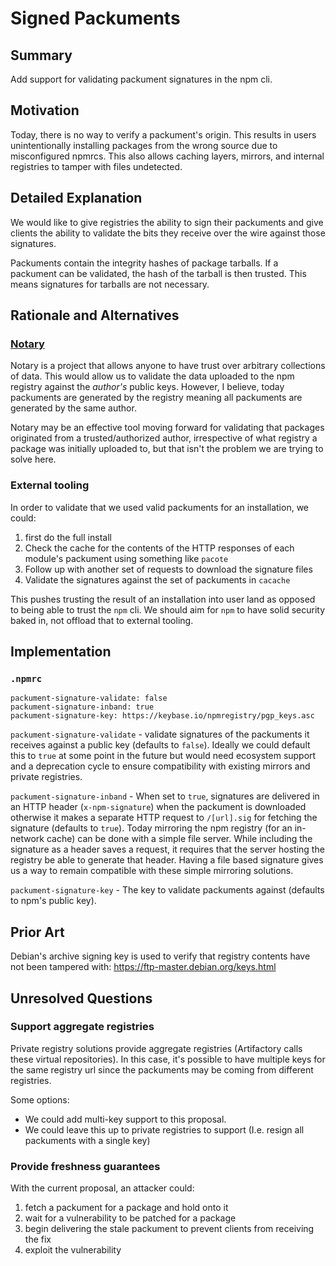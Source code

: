 # Signed Packuments

## Summary

Add support for validating packument signatures in the npm cli.

## Motivation

Today, there is no way to verify a packument's origin. This results in users unintentionally installing packages from the wrong source due to misconfigured npmrcs. This also allows caching layers, mirrors, and internal registries to tamper with files undetected.

## Detailed Explanation

We would like to give registries the ability to sign their packuments and give clients the ability to validate the bits they receive over the wire against those signatures.

Packuments contain the integrity hashes of package tarballs. If a packument can be validated, the hash of the tarball is then trusted. This means signatures for tarballs are not necessary.

## Rationale and Alternatives

### [Notary](https://github.com/theupdateframework/notary)

Notary is a project that allows anyone to have trust over arbitrary collections of data. This would allow us to validate the data uploaded to the npm registry against the _author's_ public keys. However, I believe, today packuments are generated by the registry meaning all packuments are generated by the same author.

Notary may be an effective tool moving forward for validating that packages originated from a trusted/authorized author, irrespective of what registry a package was initially uploaded to, but that isn't the problem we are trying to solve here.

### External tooling

In order to validate that we used valid packuments for an installation, we could:

  1) first do the full install
  2) Check the cache for the contents of the HTTP responses of each module's packument using something like `pacote`
  3) Follow up with another set of requests to download the signature files
  4) Validate the signatures against the set of packuments in `cacache`

This pushes trusting the result of an installation into user land as opposed to being able to trust the `npm` cli. We should aim for `npm` to have solid security baked in, not offload that to external tooling.

## Implementation

### `.npmrc`

```
packument-signature-validate: false
packument-signature-inband: true
packument-signature-key: https://keybase.io/npmregistry/pgp_keys.asc
```

`packument-signature-validate` - validate signatures of the packuments it receives against a public key (defaults to `false`). Ideally we could default this to `true` at some point in the future but would need ecosystem support and a deprecation cycle to ensure compatibility with existing mirrors and private registries.

`packument-signature-inband` - When set to `true`, signatures are delivered in an HTTP header (`x-npm-signature`) when the packument is downloaded otherwise it makes a separate HTTP request to `/[url].sig` for fetching the signature (defaults to `true`). Today mirroring the npm registry (for an in-network cache) can be done with a simple file server. While including the signature as a header saves a request, it requires that the server hosting the registry be able to generate that header. Having a file based signature gives us a way to remain compatible with these simple mirroring solutions.

`packument-signature-key` - The key to validate packuments against (defaults to npm's public key).

## Prior Art

Debian's archive signing key is used to verify that registry contents have not been tampered with: https://ftp-master.debian.org/keys.html

## Unresolved Questions

### Support aggregate registries

Private registry solutions provide aggregate registries (Artifactory calls these virtual repositories). In this case, it's possible to have multiple keys for the same registry url since the packuments may be coming from different registries.

Some options:

* We could add multi-key support to this proposal.
* We could leave this up to private registries to support (I.e. resign all packuments with a single key)

### Provide freshness guarantees

With the current proposal, an attacker could:

1) fetch a packument for a package and hold onto it
2) wait for a vulnerability to be patched for a package
3) begin delivering the stale packument to prevent clients from receiving the fix
4) exploit the vulnerability

